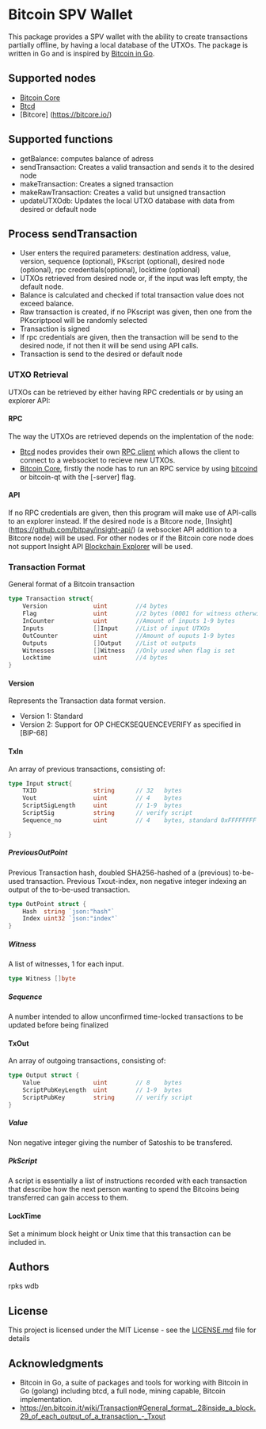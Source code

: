 # Bitcoin SPV Wallet
This package provides a SPV wallet with the ability to create transactions partially offline, by having a local database of the UTXOs. The package is written in Go and is  inspired by [Bitcoin in Go](https://github.com/btcsuite).

## Supported nodes
* [Bitcoin Core](https://bitcoin.org/en/bitcoin-core/)
* [Btcd](https://github.com/btcsuite/btcd)
* [Bitcore] (https://bitcore.io/)

## Supported functions
* getBalance: computes balance of adress
* sendTransaction: Creates a valid transaction and sends it to the desired node
* makeTransaction: Creates a signed transaction
* makeRawTransaction: Creates a valid but unsigned transaction
* updateUTXOdb: Updates the local UTXO database with data from desired or default node

## Process sendTransaction
* User enters the required parameters:  destination address,  value, version, sequence (optional), PKscript (optional), desired node (optional), rpc credentials(optional), locktime (optional)
* UTXOs retrieved from desired node or, if the input was left empty, the default node.
* Balance is calculated and checked if total transaction value does not exceed balance.
* Raw transaction is created, if no PKscript was given, then one from the PKscriptpool will be randomly selected
* Transaction is signed
* If rpc credentials are given, then the transaction will be send to the desired node, if not then it will be send using API calls.
* Transaction is send to the desired or default node


### UTXO Retrieval
UTXOs can be retrieved by either having RPC credentials or by using an explorer API:
#### RPC
The way the UTXOs are retrieved depends on the implentation of the node:
* [Btcd](https://github.com/btcsuite/btcd) nodes provides their own [RPC client](https://github.com/btcsuite/btcd/tree/master/rpcclient/examples/btcwalletwebsockets) which allows the client to connect to a websocket to recieve new UTXOs.
* [Bitcoin Core](https://bitcoin.org/en/bitcoin-core/), firstly the node has to run an RPC service by using [bitcoind](https://en.bitcoin.it/wiki/Bitcoind)  or bitcoin-qt with the [-server] flag.

#### API
If no RPC credentials are given, then this program will make use of API-calls to an explorer instead.  If the desired node is a Bitcore node, [Insight] (https://github.com/bitpay/insight-api/) (a websocket API addition to a Bitcore node) will be used. For other nodes or if the Bitcoin core node does not support Insight API  [Blockchain Explorer](https://www.blockchain.com/explorer) will be used.

### Transaction Format
General format of a Bitcoin transaction
```go
type Transaction struct{
	Version 			uint 		//4 bytes
	Flag 				uint		//2 bytes (0001 for witness otherwise empty)
	InCounter 			uint		//Amount of inputs 1-9 bytes
	Inputs 				[]Input		//List of input UTXOs
	OutCounter 			uint 		//Amount of ouputs 1-9 bytes
	Outputs 			[]Output	//List ot outputs
	Witnesses 			[]Witness 	//Only used when flag is set
	Locktime			uint		//4 bytes
}
```
#### Version
Represents the Transaction data format version.
* Version 1: Standard
* Version 2: Support for OP CHECKSEQUENCEVERIFY as specified in [BIP-68]

#### TxIn
An array of previous transactions, consisting of:
```go
type Input struct{
	TXID 				string		// 32 	bytes
	Vout 				uint		// 4	bytes
	ScriptSigLength 	uint		// 1-9	bytes
	ScriptSig 			string		// verify script
	Sequence_no			uint		// 4 	bytes, standard 0xFFFFFFFF

}
```
##### PreviousOutPoint
Previous Transaction hash, doubled SHA256-hashed of a (previous) to-be-used transaction.
Previous Txout-index, non negative integer indexing an output of the to-be-used transaction.
```go
type OutPoint struct {
	Hash  string `json:"hash"`
	Index uint32 `json:"index"`
}
```
##### Witness
A list of witnesses, 1 for each input.
```go
type Witness []byte
```
##### Sequence
A number intended to allow unconfirmed time-locked transactions to be updated before being finalized

#### TxOut
An array of outgoing transactions, consisting of:
```go
type Output struct {
	Value 				uint		// 8	bytes
	ScriptPubKeyLength 	uint 		// 1-9	bytes
	ScriptPubKey		string		// verify script
}
```
##### Value
Non negative integer giving the number of Satoshis to be transfered.

##### PkScript
A script is essentially a list of instructions recorded with each transaction that describe how the next person wanting to spend the Bitcoins being transferred can gain access to them.

#### LockTime
Set a minimum block height or Unix time that this transaction can be included in.

## Authors
rpks
wdb
## License

This project is licensed under the MIT License - see the [LICENSE.md](LICENSE.md) file for details

## Acknowledgments
* Bitcoin in Go, a suite of packages and tools for working with Bitcoin in Go (golang) including btcd, a full node, mining capable, Bitcoin implementation.
* https://en.bitcoin.it/wiki/Transaction#General_format_.28inside_a_block.29_of_each_output_of_a_transaction_-_Txout

